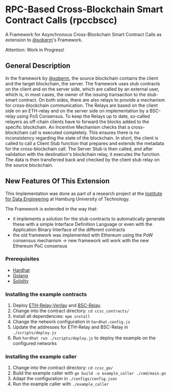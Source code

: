 # RPC-Based Cross-Blockchain Smart Contract Calls (rpccbscc)
A Framework for Asynchronous Cross-Blockchain Smart Contract Calls as extension to [@soberm](https://github.com/soberm/ccsc)'s Framework.

Attention: Work in Progress!

## General Description

In the framework by [@soberm](https://github.com/soberm/ccsc), the source blockchain contains the client and the target blockchain, the server. The framework uses stub contracts on the client and on the server side, which are called by an external user, which is, in most cases, the owner of the issuing transaction to the stub-smart contract. On both sides, there are also relays to provide a mechanism for cross-blockchain communication. The Relays are based on the client side on an ETH-relay and on the server side on implementation by a BSC-relay using PoS Consensus. To keep the Relays up to date, so-called relayers as off-chain clients have to forward the blocks added to the specific blockchain. An Incentive Mechanism checks that a cross-blockchain call is executed completely. This ensures there is no inconsistency regarding the state of the blockchain. In short, the client is called to call a Client Stub function that prepares and extends the metadata for the cross-blockchain call. The Server Stub is then called, and after validation with the destination's blockchain relay, it executes the function. The data is then transferred back and checked by the client stub relay on the source blockchain.

## New Features Of This Extension

This Implementation was done as part of a research project at the [Institute for Data Engineering](https://www.tuhh.de/ide/homepage) at Hamburg University of Technology.

The Framework is extended in the way that:
* it implements a solution for the stub-contracts to automatically generate these with a simple Interface Definition Language or even with the Application Binary Interface of the different contracts
* the old framework was implemented with Ethereum using the PoW consensus mechanism -> new framework will work with the new Ethereum PoC consensus

### Prerequisites

* [Hardhat](https://hardhat.org/)
* [Golang](https://go.dev/)
* [Solidity](https://docs.soliditylang.org/en/v0.8.10/)

### Installing the example contracts

1. Deploy [ETH-Relay-Verilay](https://github.com/pantos-io/research-ethrelay) and [BSC-Relay](https://github.com/soberm/bsc_relay).
2. Change into the contract directory: `cd ccsc_contracts/`
3. Install all dependencies: `npm install`
4. Change the network configuration in `hardhat.config.js`
5. Update the addresses for ETH-Relay and BSC-Relay in `./scripts/deploy.js`
6. Run `hardhat run ./scripts/deploy.js` to deploy the example on the configured networks

### Installing the example caller

1. Change into the contract directory: `cd ccsc_go/`
2. Build the example caller with `go build -o example_caller ./cmd/main.go`
3. Adapt the configuration in `./configs/config.json`
4. Run the example caller with `./example_caller`
